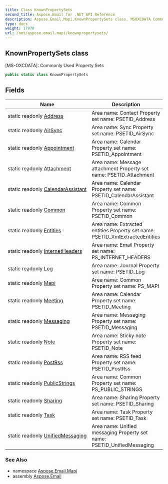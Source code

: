```yaml
---
title: Class KnownPropertySets
second_title: Aspose.Email for .NET API Reference
description: Aspose.Email.Mapi.KnownPropertySets class. MSOXCDATA Commonly Used Property Sets
type: docs
weight: 17970
url: /net/aspose.email.mapi/knownpropertysets/
---
```

## KnownPropertySets class

[MS-OXCDATA]: Commonly Used Property Sets

```csharp
public static class KnownPropertySets
```

## Fields

| Name | Description |
| --- | --- |
| static readonly [Address](../../aspose.email.mapi/knownpropertysets/address/) | Area name: Contact Property set name: PSETID_Address |
| static readonly [AirSync](../../aspose.email.mapi/knownpropertysets/airsync/) | Area name: Sync Property set name: PSETID_AirSync |
| static readonly [Appointment](../../aspose.email.mapi/knownpropertysets/appointment/) | Area name: Calendar Property set name: PSETID_Appointment |
| static readonly [Attachment](../../aspose.email.mapi/knownpropertysets/attachment/) | Area name: Message attachment Property set name: PSETID_Attachment |
| static readonly [CalendarAssistant](../../aspose.email.mapi/knownpropertysets/calendarassistant/) | Area name: Calendar Property set name: PSETID_CalendarAssistant |
| static readonly [Common](../../aspose.email.mapi/knownpropertysets/common/) | Area name: Common Property set name: PSETID_Common |
| static readonly [Entities](../../aspose.email.mapi/knownpropertysets/entities/) | Area name: Extracted entities Property set name: PSETID_XmlExtractedEntities |
| static readonly [InternetHeaders](../../aspose.email.mapi/knownpropertysets/internetheaders/) | Area name: Email Property set name: PS_INTERNET_HEADERS |
| static readonly [Log](../../aspose.email.mapi/knownpropertysets/log/) | Area name: Journal Property set name: PSETID_Log |
| static readonly [Mapi](../../aspose.email.mapi/knownpropertysets/mapi/) | Area name: Common Property set name: PS_MAPI |
| static readonly [Meeting](../../aspose.email.mapi/knownpropertysets/meeting/) | Area name: Calendar Property set name: PSETID_Meeting |
| static readonly [Messaging](../../aspose.email.mapi/knownpropertysets/messaging/) | Area name: Messaging Property set name: PSETID_Messaging |
| static readonly [Note](../../aspose.email.mapi/knownpropertysets/note/) | Area name: Sticky note Property set name: PSETID_Note |
| static readonly [PostRss](../../aspose.email.mapi/knownpropertysets/postrss/) | Area name: RSS feed Property set name: PSETID_PostRss |
| static readonly [PublicStrings](../../aspose.email.mapi/knownpropertysets/publicstrings/) | Area name: Common Property set name: PS_PUBLIC_STRINGS |
| static readonly [Sharing](../../aspose.email.mapi/knownpropertysets/sharing/) | Area name: Sharing Property set name: PSETID_Sharing |
| static readonly [Task](../../aspose.email.mapi/knownpropertysets/task/) | Area name: Task Property set name: PSETID_Task |
| static readonly [UnifiedMessaging](../../aspose.email.mapi/knownpropertysets/unifiedmessaging/) | Area name: Unified messaging Property set name: PSETID_UnifiedMessaging |

### See Also

* namespace [Aspose.Email.Mapi](../../aspose.email.mapi/)
* assembly [Aspose.Email](../../)


